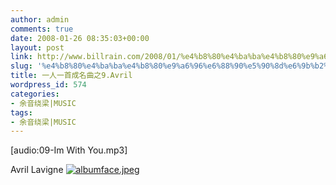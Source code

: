 ```yaml
---
author: admin
comments: true
date: 2008-01-26 08:35:03+00:00
layout: post
link: http://www.billrain.com/2008/01/%e4%b8%80%e4%ba%ba%e4%b8%80%e9%a6%96%e6%88%90%e5%90%8d%e6%9b%b2%e4%b9%8b9avril/
slug: '%e4%b8%80%e4%ba%ba%e4%b8%80%e9%a6%96%e6%88%90%e5%90%8d%e6%9b%b2%e4%b9%8b9avril'
title: 一人一首成名曲之9.Avril
wordpress_id: 574
categories:
- 余音绕梁|MUSIC
tags:
- 余音绕梁|MUSIC
---
```


[audio:09-Im With You.mp3]

Avril Lavigne<Im with you> [![albumface.jpeg](http://www.billrain.com/wp-content/uploads/2008/01/albumface.jpeg)](http://www.billrain.com/wp-content/uploads/2008/01/albumface.jpeg)
